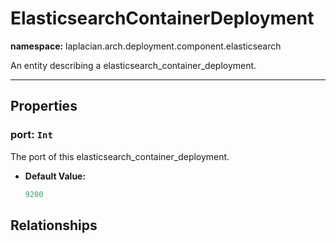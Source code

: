# **ElasticsearchContainerDeployment**
**namespace:** laplacian.arch.deployment.component.elasticsearch

An entity describing a elasticsearch_container_deployment.



---

## Properties

### port: `Int`
The port of this elasticsearch_container_deployment.
- **Default Value:**
  ```kotlin
  9200
  ```

## Relationships